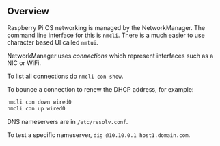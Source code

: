 ## Overview

Raspberry Pi OS networking is managed by the NetworkManager.   The command line interface for this is `nmcli`.  There is a much easier to use character based UI called `nmtui`.

NetworkManager uses *connections* which represent interfaces such as a NIC or WiFi.

To list all connections do `nmcli con show`.

To bounce a connection to renew the DHCP address, for example: 

```sh
nmcli con down wired0
nmcli con up wired0
```

DNS nameservers are in `/etc/resolv.conf`.

To test a specific nameserver, `dig @10.10.0.1 host1.domain.com`.



